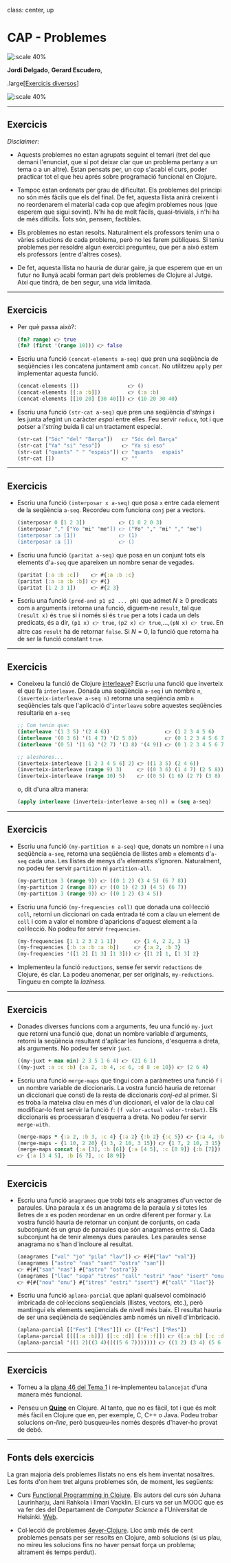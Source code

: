 class: center, up

# CAP - Problemes

![:scale 40%](figures/clojure_logo.png)

**Jordi Delgado**, **Gerard Escudero**,

.large[<ins>Exercicis diversos</ins>]

![:scale 40%](figures/fib50anysUPC.png)

---

## Exercicis

_Disclaimer_:

* Aquests problemes no estan agrupats seguint el temari (tret del que demani l'enunciat, que sí pot deixar clar que
un problema pertany a un tema o a un altre). Estan pensats per, un cop s'acabi el curs, poder practicar tot el que
heu aprés sobre programació funcional en Clojure.

* Tampoc estan ordenats per grau de dificultat. Els problemes del principi no són més fàcils que els del final. De fet,
aquesta llista anirà creixent i no reordenarem el material cada cop que afegim problemes nous (que esperem que sigui
sovint). N'hi ha de molt fàcils, quasi-trivials, i n'hi ha de més difícils. Tots són, pensem, factibles.

* Els problemes no estan resolts. Naturalment els professors tenim una o vàries solucions de cada problema, però no
les farem públiques. Si teniu problemes per resoldre algun exercici pregunteu, que per a això estem els professors
(entre d'altres coses).

* De fet, aquesta llista no hauria de durar gaire, ja que esperem que en un futur no llunyà acabi forman part dels
problemes de Clojure al Jutge. Així que tindrà, de ben segur, una vida limitada.

---

## Exercicis

* Per què passa això?:
  ```Clojure
  (fn? range) 👉 true
  (fn? (first '(range 10))) 👉 false
  ```

* Escriu una funció `(concat-elements a-seq)` que pren una seqüència de seqüències i les 
  concatena juntament amb `concat`. No utilitzeu `apply` per implementar aquesta funció.
  ```Clojure
  (concat-elements [])                👉 ()
  (concat-elements [[:a :b]])         👉 (:a :b)
  (concat-elements [[10 20] [30 40]]) 👉 (10 20 30 40)
  ```

* Escriu una funció `(str-cat a-seq)` que pren una seqüència d'_strings_ i les junta afegint
  un caràcter _espai_ entre elles. Feu servir `reduce`, tot i que potser a l'_string_ buida li
  cal un tractament especial.
  ```Clojure
  (str-cat ["Sóc" "del" "Barça"])   👉 "Sóc del Barça"
  (str-cat ["Ya" "si" "eso"])       👉 "Ya si eso"
  (str-cat ["quants" " " "espais"]) 👉 "quants   espais"
  (str-cat [])                      👉 ""
  ```
---

## Exercicis

* Escriu una funció `(interposar x a-seq)` que posa `x` entre cada element de la seqüència
  `a-seq`. Recordeu com funciona `conj` per a vectors.
  ```Clojure
  (interposar 0 [1 2 3])           👉 (1 0 2 0 3)
  (interposar "," ["Yo "mi" "me"]) 👉 ("Yo" "," "mi" "," "me")
  (interposar :a [1])              👉 (1)
  (interposar :a [])               👉 ()
  ```
  
* Escriu una funció `(paritat a-seq)` que posa en un conjunt tots els elements d'`a-seq` que
  apareixen un nombre senar de vegades.
  ```Clojure
  (paritat [:a :b :c])    👉 #{:a :b :c}
  (paritat [:a :a :b :b]) 👉 #{}
  (paritat [1 2 3 1])     👉 #{2 3}
  ```

* Escriu una funció `(pred-and p1 p2 ... pN)` que admet $N \geq 0$
  predicats com a arguments i retorna una funció, diguem-ne `result`,
  tal que `(result x)` és `true` si i només si és `true` per a tots i
  cada un dels predicats, és a dir, `(p1 x) 👉 true`, `(p2 x) 👉
  true`,...,`(pN x) 👉 true`. En altre cas `result` ha de retornar `false`.
  Si $N = 0$, la funció que retorna ha de ser la funció constant `true`.

---

## Exercicis

* Coneixeu la funció de Clojure [interleave](https://clojuredocs.org/clojure.core/interleave)?
  Escriu una funció que inverteix el que fa `interleave`. Donada una seqüència `a-seq` i
  un nombre `n`, `(inverteix-interleave a-seq n)` retorna una seqüència amb `n` seqüències tals
  que l'aplicació d'`interleave` sobre aquestes seqüències resultaria en `a-seq`
  ```Clojure
  ;; Com tenim que:
  (interleave '(1 3 5) '(2 4 6))                  👉 (1 2 3 4 5 6)
  (interleave '(0 3 6) '(1 4 7) '(2 5 8))         👉 (0 1 2 3 4 5 6 7 8)
  (interleave '(0 5) '(1 6) '(2 7) '(3 8) '(4 9)) 👉 (0 1 2 3 4 5 6 7 8 9)
  
  ;; aleshores...
  (inverteix-interleave [1 2 3 4 5 6] 2) 👉 ((1 3 5) (2 4 6))
  (inverteix-interleave (range 9) 3)     👉 ((0 3 6) (1 4 7) (2 5 8))
  (inverteix-interleave (range 10) 5)    👉 ((0 5) (1 6) (2 7) (3 8) (4 9))
  ```
  o, dit d'una altra manera:
  
  ```Clojure
  (apply interleave (inverteix-interleave a-seq n)) ≡ (seq a-seq)
  ```
---

## Exercicis

* Escriu una funció `(my-partition n a-seq)` que, donats un nombre `n` i una seqüència
  `a-seq`, retorna una seqüència de llistes amb `n` elements d'`a-seq` cada una. Les llistes
  de menys d'`n` elements s'ignoren. Naturalment, no podeu fer servir `partition` ni `partition-all`.
  ```Clojure
  (my-partition 3 (range 9)) 👉 ((0 1 2) (3 4 5) (6 7 8))
  (my-partition 2 (range 8)) 👉 ((0 1) (2 3) (4 5) (6 7))
  (my-partition 3 (range 9)) 👉 ((0 1 2) (3 4 5))
  ```

* Escriu una funció `(my-frequencies coll)` que donada una col·lecció
  `coll`, retorni un diccionari on cada entrada té com a clau un
  element de `coll` i com a valor el nombre d'aparicions d'aquest
  element a la col·lecció. No podeu fer servir `frequencies`.
  ```Clojure
  (my-frequencies [1 1 2 3 2 1 1])      👉 {1 4, 2 2, 3 1}
  (my-frequencies [:b :a :b :a :b])     👉 {:a 2, :b 3}
  (my-frequencies '([1 2] [1 3] [1 3])) 👉 {[1 2] 1, [1 3] 2}
  ```
  
* Implementeu la funció `reductions`, sense fer servir `reductions` de Clojure, és clar. La podeu
  anomenar, per ser originals, `my-reductions`. Tingueu en compte la _laziness_.

---

## Exercicis

* Donades diverses funcions com a arguments, feu una funció `my-juxt`
  que retorni una funció que, donat un nombre variable d'arguments,
  retorni la seqüència resultant d'aplicar les funcions, d'esquerra a
  dreta, als arguments. No podeu fer servir `juxt`.
  ```Clojure
  ((my-juxt + max min) 2 3 5 1 6 4) 👉 (21 6 1)
  ((my-juxt :a :c :b) {:a 2, :b 4, :c 6, :d 8 :e 10}) 👉 (2 6 4)
  ```

* Escriu una funció `merge-maps` que tingui com a paràmetres una funció `f` i un
  nombre variable de diccionaris. La vostra funció hauria de retornar
  un diccionari que consti de la resta de diccionaris _conj-ed_ al
  primer. Si es troba la mateixa clau en més d'un diccionari, el valor
  de la clau cal modificar-lo fent servir la funció `f`: `(f
  valor-actual valor-trobat)`. Els diccionaris es processaran
  d'esquerra a dreta. No podeu fer servir `merge-with`.
  ```Clojure
  (merge-maps * {:a 2, :b 3, :c 4} {:a 2} {:b 2} {:c 5}) 👉 {:a 4, :b 6, :c 20}
  (merge-maps - {1 10, 2 20} {1 3, 2 10, 3 15}) 👉 {1 7, 2 10, 3 15}
  (merge-maps concat {:a [3], :b [6]} {:a [4 5], :c [8 9]} {:b [7]})
  👉 {:a [3 4 5], :b [6 7], :c [8 9]}
  ```
---

## Exercicis

* Escriu una funció `anagrames` que trobi tots els anagrames d'un vector de
  paraules. Una paraula x és un anagrama de la paraula y si totes les
  lletres de x es poden reordenar en un ordre diferent per formar y.
  La vostra funció hauria de retornar un conjunt de conjunts, on cada
  subconjunt és un grup de paraules que són anagrames entre si. Cada
  subconjunt ha de tenir almenys dues paraules. Les paraules sense
  anagrama no s'han d'incloure al resultat.
  ```Clojure
  (anagrames ["val" "jo" "pila" "lav"]) 👉 #{#{"lav" "val"}}
  (anagrames ["astro" "nas" "sant" "ostra" "san"]) 
  👉 #{#{"san" "nas"} #{"astro" "ostra"}}
  (anagrames ["llac" "sopa" "itres" "call" "estri" "nou" "isert" "onu" ]) 
  👉 #{#{"nou" "onu"} #{"itres" "estri" "isert"} #{"call" "llac"}}
  ```
  
* Escriu una funció `aplana-parcial` que aplani qualsevol combinació
  imbricada de col·leccions seqüencials (llistes, vectors, etc.), però
  mantingui els elements seqüencials de nivell més baix. El resultat
  hauria de ser una seqüència de seqüències amb només un nivell
  d'imbricació.
  ```Clojure
  (aplana-parcial [["Fes"] ["Res"]]) 👉 (["Fes"] ["Res"])
  (aplana-parcial [[[[:a :b]]] [[:c :d]] [:e :f]]) 👉 ([:a :b] [:c :d] [:e :f])
  (aplana-parcial '((1 2)((3 4)((((5 6 7))))))) 👉 ((1 2) (3 4) (5 6 7))
  ```

---

## Exercicis

* Torneu a la [plana 46 del Tema 1](https://jdelgadopin.github.io/cap/t1.html#46) i re-implementeu
  `balancejat` d'una manera més funcional.
  
* Penseu un [**Quine**](https://en.wikipedia.org/wiki/Quine_%28computing%29) en Clojure. Al tanto, que no es fàcil, tot i que és molt més fàcil en Clojure
  que en, per exemple, C, C++ o Java. Podeu trobar solucions _on-line_, però busqueu-les només
  després d'haver-ho provat de debó.

---

## Fonts dels exercicis

La gran majoria dels problemes llistats no ens els hem inventat nosaltres. Les fonts d'on hem tret alguns
problemes són, de moment, les següents:

* Curs [Functional Programming in Clojure](https://iloveponies.github.io/120-hour-epic-sax-marathon/).
  Els autors del curs són Juhana Laurinharju, Jani Rahkola i Ilmari
  Vacklin. El curs va ser un MOOC que es va fer des del Departament de
  _Computer Science_ a l'Universitat de Helsinki.
  [Web](https://iloveponies.github.io/).
  
* Col·lecció de problemes [4ever-Clojure](https://4clojure.oxal.org/). Lloc amb més de cent problemes
  pensats per ser resolts en Clojure, amb solucions (si us plau, no mireu les solucions fins no haver
  pensat força un problema; altrament és temps perdut).

